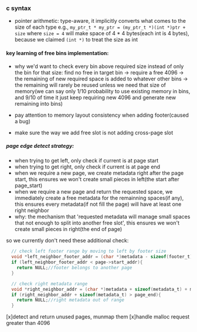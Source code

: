 ### c syntax

- pointer arithmetic: type-aware, it implicitly converts what comes to the size of each type
  e.g., `my_ptr_t * my_ptr = (my_ptr_t *)(int *)ptr + size` where `size = 4` will make space of 4 \* 4 bytes(each int is 4 bytes), because we claimed `(int *)` to treat the size as int

#### key learning of free bins implementation:

- why we'd want to check every bin above required size instead of only the bin for that size:
  find no free in target bin -> require a free 4096 -> the remaining of new required space is added to whatever other bins -> the remaining will rarely be reused unless we need that size of memory(we can say only 1/10 probability to use existing memory in bins, and 9/10 of time it just keep requiring new 4096 and generate new remaining into bins)

- pay attention to memory layout consistency when adding footer(caused a bug)
- make sure the way we add free slot is not adding cross-page slot

##### page edge detect strategy:

- when trying to get left, only check if current is at page start
- when trying to get right, only check if current is at page end
- when we require a new page, we create metadata right after the page start,
  this ensures we won't create small pieces in left(the start after page_start)
- when we require a new page and return the requested space, we immediately create a free metadata for the remainning spaces(if any),
  this ensures every metadata(if not fill the page) will have at least one right neighbor
- why: the mechanism that 'requested metadata will manage small spaces that not enough to split into another free slot',
  this ensures we won't create small pieces in right(the end of page)

so we currently don't need these additional check:

```c
  // check left footer range by moving to left by footer size
  void *left_neighbor_footer_addr = (char *)metadata - sizeof(footer_t);
  if (left_neighbor_footer_addr < page->start_addr){
    return NULL;//footer belongs to another page
  }

  // check right metadata range
  void *right_neighbor_addr = (char *)metadata + sizeof(metadata_t) + metadata->size + sizeof(footer_t);
  if (right_neighbor_addr + sizeof(metadata_t) > page_end){
    return NULL;//right metadata out of range
  }
```

[x]detect and return unused pages, munmap them
[x]handle malloc request greater than 4096
